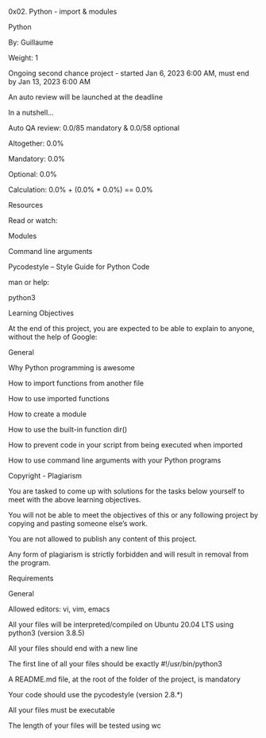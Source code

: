 0x02. Python - import & modules

Python

 By: Guillaume

 Weight: 1

 Ongoing second chance project - started Jan 6, 2023 6:00 AM, must end by Jan 13, 2023 6:00 AM

 An auto review will be launched at the deadline

In a nutshell…

Auto QA review: 0.0/85 mandatory & 0.0/58 optional

Altogether:  0.0%

Mandatory: 0.0%

Optional: 0.0%

Calculation:  0.0% + (0.0% * 0.0%)  == 0.0%

Resources

Read or watch:



Modules

Command line arguments

Pycodestyle – Style Guide for Python Code

man or help:



python3

Learning Objectives

At the end of this project, you are expected to be able to explain to anyone, without the help of Google:



General

Why Python programming is awesome

How to import functions from another file

How to use imported functions

How to create a module

How to use the built-in function dir()

How to prevent code in your script from being executed when imported

How to use command line arguments with your Python programs

Copyright - Plagiarism

You are tasked to come up with solutions for the tasks below yourself to meet with the above learning objectives.

You will not be able to meet the objectives of this or any following project by copying and pasting someone else’s work.

You are not allowed to publish any content of this project.

Any form of plagiarism is strictly forbidden and will result in removal from the program.

Requirements

General

Allowed editors: vi, vim, emacs

All your files will be interpreted/compiled on Ubuntu 20.04 LTS using python3 (version 3.8.5)

All your files should end with a new line

The first line of all your files should be exactly #!/usr/bin/python3

A README.md file, at the root of the folder of the project, is mandatory

Your code should use the pycodestyle (version 2.8.*)

All your files must be executable

The length of your files will be tested using wc
